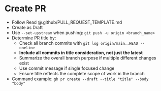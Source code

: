 # Create PR

- Follow Read @.github/PULL_REQUEST_TEMPLATE.md
- Create as Draft
- Use `--set-upstream` when pushing: `git push -u origin <branch_name>`
- Determine PR title by:
  - Check all branch commits with `git log origin/main..HEAD --oneline`
  - **Include all commits in title consideration, not just the latest**
  - Summarize the overall branch purpose if multiple different changes exist
  - Use commit message if single focused change
  - Ensure title reflects the complete scope of work in the branch
- Command example: `gh pr create --draft --title "title" --body "body"`